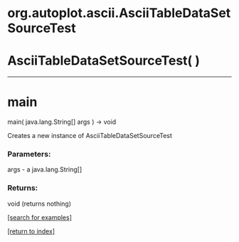# org.autoplot.ascii.AsciiTableDataSetSourceTest



# AsciiTableDataSetSourceTest( )


***
<a name="main"></a>
# main
main( java.lang.String[] args ) &rarr; void

Creates a new instance of AsciiTableDataSetSourceTest

### Parameters:
args - a java.lang.String[]

### Returns:
void (returns nothing)


<a href="https://github.com/autoplot/dev/search?q=main&unscoped_q=main">[search for examples]</a>

<a href="https://github.com/autoplot/documentation/blob/master/javadoc/index-all.md">[return to index]</a>

